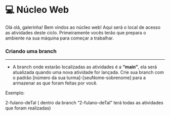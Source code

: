 # 💻 Núcleo Web


Olá olá, galerinha! Bem vindos ao núcleo web! Aqui será o local de acesso as atividades deste ciclo. Primeiramente vocês terão que prepara o ambiente na sua máquina para começar a trabalhar.

### Criando uma branch

---

- A branch onde estarão localizadas as atividades é a **“main”**, ela será atualizada quando uma nova atividade for lançada.  Crie sua branch com o padrão [número da sua turma]-[seuNome-sobrenome] para a armazenar as que foram feitas por você.

Exemplo:

 2-fulano-deTal ( dentro da branch “2-fulano-deTal” terá todas as atividades que foram realizadas)
